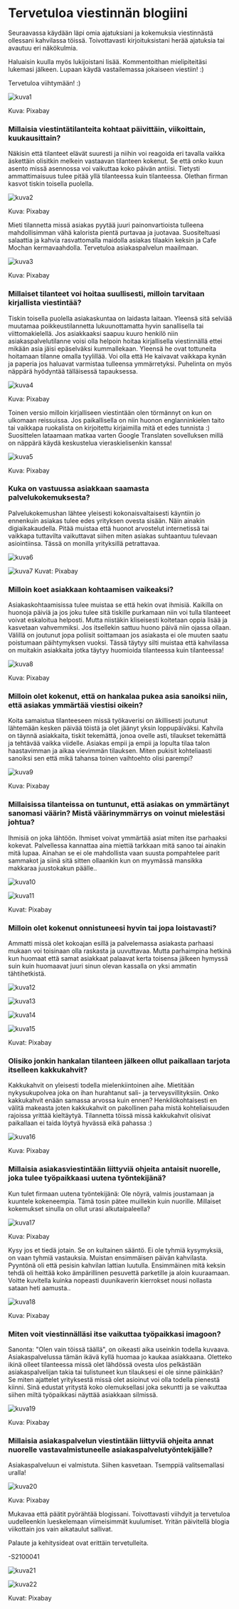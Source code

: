 # Tervetuloa viestinnän blogiini


Seuraavassa käydään läpi omia ajatuksiani ja kokemuksia viestinnästä ollessani kahvilassa töissä. Toivottavasti kirjoituksistani herää ajatuksia tai avautuu eri näkökulmia. 

Haluaisin kuulla myös lukijoistani lisää. Kommentoithan mielipiteitäsi lukemasi jälkeen. Lupaan käydä vastailemassa jokaiseen viestiin! :)

Tervetuloa viihtymään! :)

![kuva1](https://raw.githubusercontent.com/s2100041edubcfi/Justtestingbloghowthisworkstoschool/gh-pages/kuva1.jpg)

Kuva: Pixabay

### Millaisia viestintätilanteita kohtaat päivittäin, viikoittain, kuukausittain? 

Näkisin että tilanteet elävät suuresti ja niihin voi reagoida eri tavalla vaikka äskettäin olisitkin melkein vastaavan tilanteen kokenut. Se että onko kuun asento missä asennossa voi vaikuttaa koko päivän antiisi. Tietysti ammattimaisuus tulee pitää yllä tilanteessa kuin tilanteessa. Olethan firman kasvot tiskin toisella puolella.

![kuva2](https://pixabay.com/get/g296161f18aea54b3d3aaa3319c39a741248262eb2c168726b26170ac98461e904a1ef58a4cdf512203bb59b6e1eecfba_640.jpg)

Kuva: Pixabay


Mieti tilannetta missä asiakas pyytää juuri painonvartioista tulleena mahdollisimman vähä kalorista pientä purtavaa ja juotavaa. Suositeltuasi salaattia ja kahvia rasvattomalla maidolla asiakas tilaakin keksin ja Cafe Mochan kermavaahdolla. Tervetuloa asiakaspalvelun maailmaan.

![kuva3](https://pixabay.com/get/g296161f18aea54b3d3aaa3319c39a741248262eb2c168726b26170ac98461e904a1ef58a4cdf512203bb59b6e1eecfba_640.jpg)

Kuva: Pixabay

### Millaiset tilanteet voi hoitaa suullisesti, milloin tarvitaan kirjallista viestintää?

Tiskin toisella puolella asiakaskuntaa on laidasta laitaan. Yleensä sitä selviää muutamaa poikkeustilannetta lukuunottamatta hyvin sanallisella tai viittomakielellä. Jos asiakkaaksi saapuu kuuro henkilö niin asiakaspalvelutilanne voisi olla helpoin hoitaa kirjallisella viestinnällä ettei mikään asia jäisi epäselväksi kummallekaan. Yleensä he ovat tottuneita hoitamaan tilanne omalla tyylillää. Voi olla että He kaivavat vaikkapa kynän ja paperia jos haluavat varmistaa tulleensa ymmärretyksi. Puhelinta on myös näppärä hyödyntää tälläisessä tapauksessa.

![kuva4](https://pixabay.com/get/g385d1cc538920346ea9753f7f756ed39435cfbc3f21bf61e82a7abfc7fc6c8b78aa2e58ed29d5ae8dc7f83135b17e255_640.jpg)

Kuva: Pixabay


Toinen versio milloin kirjalliseen viestintään olen törmännyt on kun on ulkomaan reissuissa. Jos paikallisella on niin huonon englanninkielen taito tai vaikkapa ruokalista on kirjoitettu kirjaimilla mitä et edes tunnista :) Suosittelen lataamaan matkaa varten Google Translaten sovelluksen millä on näppärä käydä keskustelua vieraskielisenkin kanssa!

![kuva5](https://pixabay.com/get/g401177cb848c0f9e332e707dea84df4d2089826c553520a82943f5eaf749d4945894964ade1d5ad32bfa3ce4781feea4_640.jpg)

Kuva: Pixabay


### Kuka on vastuussa asiakkaan saamasta palvelukokemuksesta?

Palvelukokemushan lähtee yleisesti kokonaisvaltaisesti käyntiin jo ennenkuin asiakas tulee edes yrityksen ovesta sisään. Näin ainakin digiaikakaudella. Pitää muistaa että huonot arvostelut internetissä tai vaikkapa tuttavilta vaikuttavat siihen miten asiakas suhtaantuu tulevaan asiointiinsa. Tässä on monilla yrityksillä petrattavaa.

![kuva6](https://pixabay.com/get/gc53076717188a91b00bc6c1be29a919b350239f15126a5ff4be2657c15233fe9e8df01a10991ed2c6682834368df47cf_640.jpg)

![kuva7](https://pixabay.com/get/gc53076717188a91b00bc6c1be29a919b350239f15126a5ff4be2657c15233fe9e8df01a10991ed2c6682834368df47cf_640.jpg)
Kuvat: Pixabay


### Milloin koet asiakkaan kohtaamisen vaikeaksi?

Asiakaskohtaamisissa tulee muistaa se että hekin ovat ihmisiä. Kaikilla on huonoja päiviä ja jos joku tulee sitä tiskille purkamaan niin voi tulla tilanteeet voivat eskaloitua helposti. Mutta niistäkin kliseisesti koitetaan oppia lisää ja kasvetaan vahvemmiksi. Jos itsellekin sattuu huono päivä niin ojassa ollaan. Välillä on joutunut jopa poliisit soittamaan jos asiakasta ei ole muuten saatu poistumaan päihtymyksen vuoksi. Tässä täytyy silti muistaa että kahvilassa on muitakin asiakkaita jotka täytyy huomioida tilanteessa kuin tilanteessa!

![kuva8](https://pixabay.com/get/g9a2838fd32db2a13e721f896accfad2ea45924a48696f5cdb1d8b0f4df8b1687362f6045049dd99f0d3e0b08ce6cde19_640.jpg)

Kuva: Pixabay


### Milloin olet kokenut, että on hankalaa pukea asia sanoiksi niin, että asiakas ymmärtää viestisi oikein?

Koita samaistua tilanteeseen missä työkaverisi on äkillisesti joutunut lähtemään kesken päivää töistä ja olet jäänyt yksin loppupäiväksi. Kahvila on täynnä asiakkaita, tiskit tekemättä, jonoa ovelle asti, tilaukset tekemättä ja tehtävää vaikka viidelle. Asiakas empii ja empii ja lopulta tilaa talon haastavimman ja aikaa vievimmän tilauksen. Miten pukisit kohteliaasti sanoiksi sen että mikä tahansa toinen vaihtoehto olisi parempi? 

![kuva9](https://pixabay.com/get/g676900afd8551b43aaa415d7607d2c8c638987ca88d92320663a0e3eafa76528062d814441ccd7ffffb2e479ffabd606_640.jpg)

Kuva: Pixabay


### Millaisissa tilanteissa on tuntunut, että asiakas on ymmärtänyt sanomasi väärin? Mistä väärinymmärrys on voinut mielestäsi johtua?

Ihmisiä on joka lähtöön. Ihmiset voivat ymmärtää asiat miten itse parhaaksi kokevat. Palvellessa kannattaa aina miettiä tarkkaan mitä sanoo tai ainakin mitä lupaa. Ainahan se ei ole mahdollista vaan suusta pompahtelee parit sammakot ja siinä sitä sitten ollaankin kun on myymässä mansikka makkaraa juustokakun päälle..

![kuva10](https://pixabay.com/get/g9d3d2c53079728b7759af2c6acd2e6fcfc3ee769922971c816d56b6aee3761846f9f59a35058b4eb967fda455046dc16_640.jpg)

![kuva11](https://pixabay.com/get/g06c66f9f0c4eb7b989e2afd9918be43034e7e393fffd6cdd34762477272b5c1217fc5d11070e9f0e826c6ee074c38842_640.jpg)

Kuvat: Pixabay


### Milloin olet kokenut onnistuneesi hyvin tai jopa loistavasti? 

Ammatti missä olet kokoajan esillä ja palvelemassa asiakasta parhaasi mukaan voi toisinaan olla raskasta ja uuvuttavaa. Mutta parhaimpina hetkinä kun huomaat että samat asiakkaat palaavat kerta toisensa jälkeen hymyssä suin kuin huomaavat juuri sinun olevan kassalla on yksi ammatin tähtihetkistä.

![kuva12](https://pixabay.com/get/gf725ed747110e5496bdacf659a083a6841306c5f48a014b81161d2ccec24ebbcee5b7c970e552add6022d273e0741534_640.jpg)

![kuva13](https://pixabay.com/get/g65b779f50459f1900d9b415c1143ff9344d10e71fff010679e240d934cd4ac89ea436a2f74b726556f9c3dc7b3c3f235_640.jpg)

![kuva14](https://pixabay.com/get/g78d7758e64aa15a4d351f39db7b9f7707c054a357685d4848ab720e2f8ce92b849e73090275d5322fecc30aab015a827_640.jpg)

![kuva15](https://pixabay.com/get/g78d7758e64aa15a4d351f39db7b9f7707c054a357685d4848ab720e2f8ce92b849e73090275d5322fecc30aab015a827_640.jpg)

Kuvat: Pixabay


### Olisiko jonkin hankalan tilanteen jälkeen ollut paikallaan tarjota itselleen kakkukahvit?

Kakkukahvit on yleisesti todella mielenkiintoinen aihe. Mietitään nykysukupolvea joka on ihan hurahtanut sali- ja terveysvillityksiin. Onko kakkukahvit enään samassa arvossa kuin ennen? Henkilökohtaisesti en välitä makeasta joten kakkukahvit on pakollinen paha mistä kohteliaisuuden rajoissa yrittää kieltäytyä. Tilannetta töissä missä kakkukahvit olisivat paikallaan ei taida löytyä hyvässä eikä pahassa :)

![kuva16](https://pixabay.com/get/g7c13c8d9603401b8ccbfd86c9edaed7b7e68b4935e742fc6dfcbdc94a315ddbb54287714e21cb654bf223ede13b0096e_640.jpg)

Kuva: Pixabay


### Millaisia asiakasviestintään liittyviä ohjeita antaisit nuorelle, joka tulee työpaikkaasi uutena työntekijänä?

Kun tulet firmaan uutena työntekijänä: Ole nöyrä, valmis joustamaan ja kuuntele kokeneempia. Tämä tosin pätee muillekin kuin nuorille. Millaiset kokemukset sinulla on ollut urasi alkutaipaleella? 

![kuva17](https://pixabay.com/get/gadfc7fc42cab6974f83e4618c27075b6158d0fdf0916a2eac1496fe63eef6525560aa8d145ce649ac77cf6bd216f2371_640.jpg)

Kuva: Pixabay


Kysy jos et tiedä jotain. Se on kultainen sääntö. Ei ole tyhmiä kysymyksiä, on vaan tyhmiä vastauksia. Muistan ensimmäisen päivän kahvilasta. Pyyntönä oli että pesisin kahvilan lattian luutulla. Ensimmäinen mitä keksin tehdä oli heittää koko ämpärillinen pesuvettä parketille ja aloin kuuraamaan. Voitte kuvitella kuinka nopeasti duunikaverin kierrokset nousi nollasta sataan heti aamusta..

![kuva18](https://pixabay.com/get/g57853d69479ad201a9d771c9e222dc546ed65a30ee8ce9d270eb1e0b039ef2d0891395b52da394a7728a867e8e6becfa_640.jpg)

Kuva: Pixabay


### Miten voit viestinnälläsi itse vaikuttaa työpaikkasi imagoon?

Sanonta: "Olen vain töissä täällä", on oikeasti aika useinkin todella kuvaava. Asiakaspalvelussa tämän ikävä kyllä huomaa jo kaukaa asiakkaana. Oletteko ikinä olleet tilanteessa missä olet lähdössä ovesta ulos pelkästään asiakaspalvelijan takia tai tulistuneet kun tilauksesi ei ole sinne päinkään? Se miten ajattelet yrityksestä missä olet asioinut voi olla todella pienestä kiinni. Sinä edustat yritystä koko olemuksellasi joka sekuntti ja se vaikuttaa siihen miltä työpaikkasi näyttää asiakkaan silmissä.

![kuva19](https://pixabay.com/get/gddb2a0cb7939360ae26906526178cc19d937159e556130e529d7bde563309c244be206ec706a9c90c52dc55765409583_1280.jpg)

Kuva: Pixabay


### Millaisia asiakaspalvelun viestintään liittyviä ohjeita annat nuorelle vastavalmistuneelle asiakaspalvelutyöntekijälle?

Asiakaspalveluun ei valmistuta. Siihen kasvetaan. Tsemppiä valitsemallasi uralla!

![kuva20](https://pixabay.com/get/g35868982fcac53d4b558ff58e24fa3bc8eaaa232cb97ef0c664b83550103d27d2848616f4b52f5da37ecb6ba43ca29a6_640.jpg)

Kuva: Pixabay


Mukavaa että päätit pyörähtää blogissani. Toivottavasti viihdyit ja tervetuloa uudelleenkin lueskelemaan viimeisimmät kuulumiset. Yritän päivitellä blogia viikottain jos vain aikataulut sallivat.

Palaute ja kehitysideat ovat erittäin tervetulleita.

-S2100041

![kuva21](https://pixabay.com/get/g66765c98a6e41047b0c4e135f8435847ce763d03025c76bed52735943cb006f94d8a47a9f1cfa8ac660ed409df3ff81d_1280.jpg)

![kuva22](https://pixabay.com/get/ga1859368c91f7d247e834f42b40c00ae571ec1585c8552b6c251f7c44b343e652b32e1047abf4b27a079db31b79719b7_1280.jpg)

Kuvat: Pixabay
